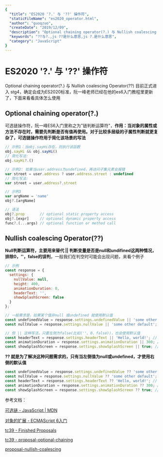 ```yaml
---
{
  "title": "ES2020 '?.' 与 '??' 操作符",
  "staticFileName": "es2020_operator.html",
  "author": "guoqzuo",
  "createDate": "2019/12/09",
  "description": "Optional chaining operator(?.) 与 Nullish coalescing Operator(??) 目前正式进入 stg4，确定会成为ES2020标准，阮一峰老师已经在他的es6入门教程里更新了，下面来看看具体怎么使用",
  "keywords": "??与?.,js ??是什么意思,js ?.是什么意思",
  "category": "JavaScript"
}
---
```


# ES2020 '?.' 与 '??' 操作符

Optional chaining operator(?.) 与 Nullish coalescing Operator(??) 目前正式进入 stg4，确定会成为ES2020标准，阮一峰老师已经在他的es6入门教程里更新了，下面来看看具体怎么使用

## Optional chaining operator(?.)

可选链操作符，阮一峰ES6入门里称之为"链判断运算符"，**作用：当对象的属性或方法不存在时，需要先判断是否有值再使用。对于比较多层级的子属性判断就更复杂了，可选链操作符用于简化该场景的写法**
```js
// 示例1：当obj.sayHi存在，则执行该函数
obj.sayHi && obj.sayHi()
// 简化写法:
obj.sayHi?.() 

// 示例2: 如果当user.address为undefined，再访问子集元素会报错
var street = user.address ? user.address.street : undefined
// 简化写法: 
var street = user.address?.street

// 示例3
var argName = 'name'
obj?.[argName] 

// 语法
obj?.prop       // optional static property access
obj?.[expr]     // optional dynamic property access
func?.(...args) // optional function or method call

```
## Nullish coalescing Operator(??)

**Null判断运算符，主要用来替代 || 判断变量是否是null和undifined这两种情况，排除0，''，false的误判**，一般我们在判空时可能会出现问题，来看个例子
```js
// 示例
const response = {
  settings: {
    nullValue: null,
    height: 400,
    animationDuration: 0,
    headerText: '',
    showSplashScreen: false
  }
};

// 一般需求是，如果某个值非null 或undefined 就使用默认值
const undefinedValue = response.settings.undefinedValue || 'some other default'; // result: 'some other default'
const nullValue = response.settings.nullValue || 'some other default'; // result: 'some other default'

// 但 || 这种写法，只要左侧为false(比如(''、0、false))，也会使用默认值 
const headerText = response.settings.headerText || 'Hello, world!'; // Potentially unintended. '' is falsy, result: 'Hello, world!'
const animationDuration = response.settings.animationDuration || 300; // Potentially unintended. 0 is falsy, result: 300
const showSplashScreen = response.settings.showSplashScreen || true; // Potentially unintended. false is falsy, result: true

```
**?? 就是为了解决这种问题需求的，只有当左侧值为null或undefined，才使用右侧的默认值**
```js
const undefinedValue = response.settings.undefinedValue ?? 'some other default'; // result: 'some other default'
const nullValue = response.settings.nullValue ?? 'some other default'; // result: 'some other default'
const headerText = response.settings.headerText ?? 'Hello, world!'; // result: ''
const animationDuration = response.settings.animationDuration ?? 300; // result: 0
const showSplashScreen = response.settings.showSplashScreen ?? true; // result: false
```

参考文档：

[可选链 - JavaScript | MDN](https://developer.mozilla.org/zh-CN/docs/Web/JavaScript/Reference/Operators/%E5%8F%AF%E9%80%89%E9%93%BE)

[对象的扩展 - ECMAScript 6入门](http://es6.ruanyifeng.com/#docs/object#%E9%93%BE%E5%88%A4%E6%96%AD%E8%BF%90%E7%AE%97%E7%AC%A6)

[tc39 - Finished Proposals](https://github.com/tc39/proposals/blob/master/finished-proposals.md)

[tc39 - proposal-optional-chaining](https://github.com/tc39/proposal-optional-chaining)

[proposal-nullish-coalescing](https://github.com/tc39/proposal-nullish-coalescing)
